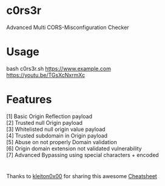 # c0rs3r  
Advanced Multi CORS-Misconfiguration Checker

# Usage  
bash c0rs3r.sh https://www.example.com  
https://youtu.be/TGsXcNxrmXc

# Features  
[1] Basic Origin Reflection payload  
[2] Trusted null Origin payload  
[3] Whitelisted null origin value payload  
[4] Trusted subdomain in Origin payload  
[5] Abuse on not properly Domain validation  
[6] Origin domain extension not validated vulnerability  
[7] Advanced Bypassing using special characters + encoded

#  
Thanks to [kleiton0x00](https://github.com/kleiton0x00) for sharing this awesome [Cheatsheet](https://github.com/kleiton0x00/CORS-one-liner)
